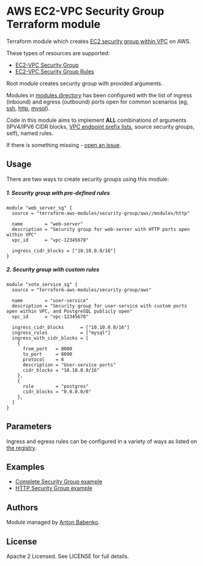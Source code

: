 AWS EC2-VPC Security Group Terraform module
===========================================

Terraform module which creates [EC2 security group within VPC](http://docs.aws.amazon.com/AmazonVPC/latest/UserGuide/VPC_SecurityGroups.html) on AWS.

These types of resources are supported:

* [EC2-VPC Security Group](https://www.terraform.io/docs/providers/aws/r/security_group.html)
* [EC2-VPC Security Group Rules](https://www.terraform.io/docs/providers/aws/r/security_group_rule.html)

Root module creates security group with provided arguments.

Modules in [modules directory](modules) has been configured with the list of ingress (inbound) and egress (outbound) ports open for common scenarios (eg, [ssh](modules/ssh), [http](modules/http), [mysql](modules/mysql)).

Code in this module aims to implement **ALL** combinations of arguments (IPV4/IPV6 CIDR blocks, [VPC endpoint prefix lists](http://docs.aws.amazon.com/AmazonVPC/latest/UserGuide/vpc-endpoints.html), source security groups, self), named rules.

If there is something missing - [open an issue](https://github.com/terraform-aws-modules/terraform-aws-security-group/issues/new).

Usage
-----

There are two ways to create security groups using this module:

##### 1. Security group with pre-defined rules

```hcl
module "web_server_sg" {
  source = "terraform-aws-modules/security-group/aws//modules/http"

  name        = "web-server"
  description = "Security group for web-server with HTTP ports open within VPC"
  vpc_id      = "vpc-12345678"

  ingress_cidr_blocks = ["10.10.0.0/16"]
}
```

##### 2. Security group with custom rules

```hcl
module "vote_service_sg" {
  source = "terraform-aws-modules/security-group/aws"

  name        = "user-service"
  description = "Security group for user-service with custom ports open within VPC, and PostgreSQL publicly open"
  vpc_id      = "vpc-12345678"

  ingress_cidr_blocks      = ["10.10.0.0/16"]
  ingress_rules            = ["mysql"]
  ingress_with_cidr_blocks = [
    {
      from_port   = 8080
      to_port     = 8090
      protocol    = 6
      description = "User-service ports"
      cidr_blocks = "10.10.0.0/16"
    },
    {
      rule        = "postgres"
      cidr_blocks = "0.0.0.0/0"
    },
  ]
}
```

Parameters
----------

Ingress and egress rules can be configured in a variety of ways as listed on [the registry](https://registry.terraform.io/modules/terraform-aws-modules/security-group/aws/?tab=inputs).

Examples
--------

* [Complete Security Group example](https://github.com/terraform-aws-modules/terraform-aws-security-group/tree/master/examples/complete)
* [HTTP Security Group example](https://github.com/terraform-aws-modules/terraform-aws-security-group/tree/master/examples/http)

Authors
-------

Module managed by [Anton Babenko](https://github.com/antonbabenko).

License
-------

Apache 2 Licensed. See LICENSE for full details.